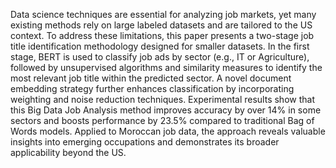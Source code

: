 Data science techniques are essential for analyzing job markets, yet many existing methods rely on large labeled datasets and are tailored to the US context. To address these limitations, this paper presents a two-stage job title identification methodology designed for smaller datasets. In the first stage, BERT is used to classify job ads by sector (e.g., IT or Agriculture), followed by unsupervised algorithms and similarity measures to identify the most relevant job title within the predicted sector. A novel document embedding strategy further enhances classification by incorporating weighting and noise reduction techniques. Experimental results show that this Big Data Job Analysis method improves accuracy by over 14% in some sectors and boosts performance by 23.5% compared to traditional Bag of Words models. Applied to Moroccan job data, the approach reveals valuable insights into emerging occupations and demonstrates its broader applicability beyond the US.
